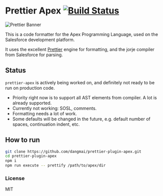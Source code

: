 # Prettier Apex  [![Build Status](https://travis-ci.org/dangmai/prettier-plugin-apex.svg)](https://travis-ci.org/dangmai/prettier-plugin-apex)

![Prettier Banner](https://raw.githubusercontent.com/prettier/prettier-logo/master/images/prettier-banner-light.png)

This is a code formatter for the Apex Programming Language,
used on the Salesforce development platform.

It uses the excellent [Prettier](https://prettier.io/) engine for formatting,
and the jorje compiler from Salesforce for parsing.

## Status

`prettier-apex` is actively being worked on,
and definitely not ready to be run on production code.

* Priority right now is to support all AST elements from compiler.
A lot is already supported.
* Currently not working: SOSL, comments.
* Formatting needs a lot of work.
* Some defaults will be changed in the future, e.g. default number of spaces,
continuation indent, etc.

## How to run

```bash
git clone https://github.com/dangmai/prettier-plugin-apex.git
cd prettier-plugin-apex
npm i
npm run execute -- prettify /path/to/apex/dir
```

### License

MIT
